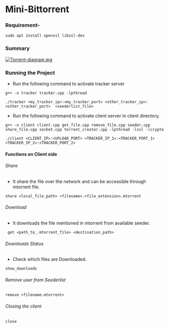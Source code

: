 # Mini-Bittorrent
### Requirement-
`sudo apt install openssl libssl-dev`

### Summary
[![Torrent-diagram.jpg](https://www.researchgate.net/profile/Namfon-Assawamekin/publication/268487003/figure/fig1/AS:461943724089344@1487147374403/BitTorrent-file-system-architecture.png)](https://postimg.cc/MfK87bk8)

### Running the Project
* Run the following command to activate tracker server
 ```
 g++ -o tracker tracker.cpp -lpthread
 ```
 ``` 
 ./tracker <my_tracker_ip>:<my_tracker_port> <other_tracker_ip>:<other_tracker_port>  <seederlist_file>
 ```
* Run the following command to activate client server in client directory.
 ```
 g++ -o client client.cpp get_file.cpp remove_file.cpp seeder.cpp share_file.cpp socket.cpp torrent_creater.cpp -lpthread -lssl -lcrypto
 ```
 ```
 ./client <CLIENT_IP>:<UPLOAD_PORT> <TRACKER_IP_1>:<TRACKER_PORT_1> <TRACKER_IP_2>:<TRACKER_PORT_2>
 ```
  
#### Functions on Client side
###### Share
* It share the file over the network and can be accessible through mtorrent file.
```
share <local_file_path> <filename>.<file_extension>.mtorrent
```
###### Download
* It downloads the file mentioned in mtorrent from available seeder.
```
 get <path_to_.mtorrent_file> <destination_path>
```
###### Downloads Status
* Check which files are Downloaded.
```
show_downloads
```
###### Remove user from Seederlist
```
remove <filename.mtorrent>
```
###### Closing the client
```
close
```
